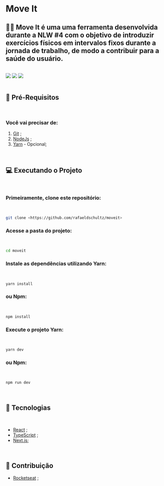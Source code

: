 # Move It

## 🤸‍♂️ **Move It** é uma uma ferramenta desenvolvida durante a **NLW #4** com o objetivo de introduzir exercícios físicos em intervalos fixos durante a jornada de trabalho, de modo a contribuir para a saúde do usuário.

<br/>
<img src="https://img.shields.io/static/v1?label=yarn&message=v1.22.10&color=blue">

<img src="https://img.shields.io/static/v1?label=next-js&message=v10.0.7&color=blue">

<img src="https://img.shields.io/static/v1?label=node-js&message=v14.15.5&color=blue">

<br/>
<br/>

## **📃 Pré-Requisitos**

<br/>

### Você vai precisar de:

1. [Git](https://git-scm.com/) ;
2. [NodeJs](https://nodejs.org/en/) ;
3. [Yarn](https://yarnpkg.com/) - Opcional;

<br/>

## **💻 Executando o Projeto**

<br />

### Primeiramente, **clone** este repositório:

<br/>

```bash
git clone <https://github.com/rafaeldschultz/moveit>
```

### Acesse a pasta do projeto:

<br/>

```bash
cd moveit
```

### Instale as dependências utilizando Yarn:

<br/>

```bash
yarn install
```

### ou Npm:

<br/>

```bash
npm install
```

### Execute o projeto Yarn:

<br/>

```bash
yarn dev
```

### ou Npm:

<br/>

```bash
npm run dev
```

<br/>

## 🔨 **Tecnologias**

<br/>

- [React](https://pt-br.reactjs.org/) ;
- [TypeScript](https://www.typescriptlang.org/) ;
- [Next.js](https://nextjs.org/);

<br/>

## **👥 Contribuição**

- [Rocketseat](https://rocketseat.com.br/) ;
